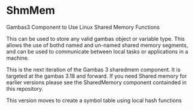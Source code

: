 # ShmMem

Gambas3 Component to Use Linux Shared Memory Functions

This can be used to store any valid gambas object or variable type.
This allows the use of bothd named and un-named shared 
memory segments, and can be used to communicate between local tasks or applications in a machine.

This is the next iteration of the Gambas 3 sharedmem component. It is targeted at the 
gambas 3.18 and forward. If you need Shared memory for earlier versions please see the 
SharedMemory component containded in this repository.

This version moves to create a symbol table using local hash functions
